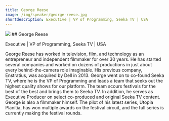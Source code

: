 ```yaml
---
title: George Reese
image: /img/speaker/george-reese.jpg
shortdescription: Executive | VP of Programming, Seeka TV | USA
---
```

<img src="/img/speaker/george-reese.jpg">
## George Reese

Executive | VP of Programming, Seeka TV | USA

George Reese has worked in television, film, and technology as an entrepreneur and independent filmmaker for over 30 years. He has started several companies and worked on dozens of productions in just about every behind-the-camera role imaginable. His previous company, Enstratius, was acquired by Dell in 2013. George went on to co-found Seeka TV, where he is the VP of Programming and leads a team that seeks out the highest quality shows for our platform. The team scours festivals for the best of the best and brings them to Seeka TV. In addition, he serves as Executive Producer on select co-produced and original Seeka TV content. George is also a filmmaker himself. The pilot of his latest series, Utopia Planitia, has won multiple awards on the festival circuit, and the full series is currently making the festival rounds.
